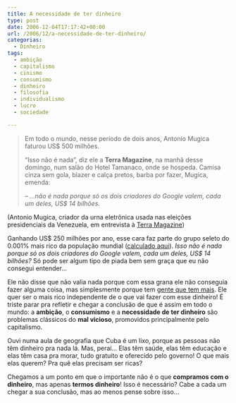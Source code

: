 ```yaml
---
title: A necessidade de ter dinheiro
type: post
date: 2006-12-04T17:17:42+00:00
url: /2006/12/a-necessidade-de-ter-dinheiro/
categorias:
  - Dinheiro
tags:
  - ambição
  - capitalismo
  - cinismo
  - consumismo
  - dinheiro
  - filosofia
  - individualismo
  - lucro
  - sociedade

---
```

> Em todo o mundo, nesse período de dois anos, Antonio Mugica faturou US\$ 500 milhões.
>
> “Isso não é nada”, diz ele a **Terra Magazine**, na manhã desse domingo, num salão do Hotel Tamanaco, onde se hospeda. Camisa cinza sem gola, blazer e calça pretos, barba por fazer, Mugica, emenda:
>
> _– …não é nada porque só os dois criadores do Google valem, cada um deles, US\$ 14 bilhões._

(Antonio Mugica, criador da urna eletrônica usada nas eleições presidenciais da Venezuela, em entrevista à [Terra Magazine][1])

Ganhando US\$ 250 milhões por ano, esse cara faz parte do grupo seleto do 0.001% mais rico da população mundial ([calculado aqui][2]). _Isso não é nada porque só os dois criadores do Google valem, cada um deles, US\$ 14 bilhões?_ Só pode ser algum tipo de piada bem sem graça que eu não consegui entender…

Ele não disse que não valia nada porque com essa grana ele não conseguia fazer alguma coisa, mas simplesmente porque tem [gente que tem mais][3]. Ele quer ser o mais rico independente de o que vai fazer com esse dinheiro! É triste parar pra refletir e chegar a conclusão de que é assim em todo o mundo: a **ambição**, o **consumismo** e a **necessidade de ter dinheiro** são problemas clássicos do **mal vicioso**, promovidos principalmente pelo capitalismo.

Ouvi numa aula de geografia que Cuba é um lixo, porque as pessoas não têm dinheiro pra nada lá. Mas, peraí… Elas têm saúde, elas têm educação e elas têm casa pra morar, tudo gratuito e oferecido pelo governo! O que mais elas querem? Pra quê elas precisam ser ricas?

Chegamos a um ponto em que o importante não é o que **compramos com o dinheiro**, mas apenas **termos dinheiro**! Isso é necessário? Cabe a cada um chegar a sua conclusão, mas ao menos pense sobre isso…

 [1]: http://terramagazine.terra.com.br/interna/0,,OI1281488-EI6580,00.html
 [2]: http://www.globalrichlist.com/
 [3]: http://www.google.com

